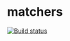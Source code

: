 
# matchers
[![Build status](https://ci.appveyor.com/api/projects/status/cpaa65ef6cy9opy2?svg=true)](https://ci.appveyor.com/project/Svetlana-Kutyeva1974/matchers)
